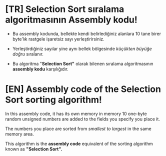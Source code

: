 # [TR] Selection Sort sıralama algoritmasının Assembly kodu! 

- Bu assembly kodunda, bellekte kendi belirlediğiniz alanlara 10 tane birer byte’lık rastgele işaretsiz sayı
yerleştirirsiniz. 

- Yerleştirdiğiniz sayılar yine aynı bellek bölgesinde *küçükten büyüğe doğru* sıralanır. 

- Bu algoritma "**Selection Sort"** olarak bilenen sıralama algoritmasının **assembly kodu** karşılığıdır.








# [EN] Assembly code of the Selection Sort sorting algorithm!

In this assembly code, it has its own memory in memory 10 one-byte random unsigned numbers are added to the fields you specify you place it.

The numbers you place are sorted from *smallest to largest* in the same memory area. 

This algorithm is the **assembly code** equivalent of the sorting algorithm known as **"Selection Sort".**
